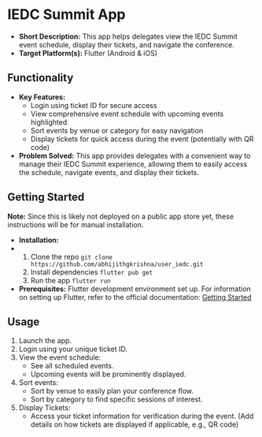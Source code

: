 # IEDC Summit App

* **Short Description:** This app helps delegates view the IEDC Summit event schedule, display their tickets, and navigate the conference.
* **Target Platform(s):** Flutter (Android & iOS)

## Functionality

* **Key Features:**
    * Login using ticket ID for secure access
    * View comprehensive event schedule with upcoming events highlighted
    * Sort events by venue or category for easy navigation
    * Display tickets for quick access during the event (potentially with QR code)
* **Problem Solved:** This app provides delegates with a convenient way to manage their IEDC Summit experience, allowing them to easily access the schedule, navigate events, and display their tickets.

## Getting Started

**Note:**  Since this is likely not deployed on a public app store yet, these instructions will be for manual installation. 

* **Installation:**
* 1. Clone the repo
     `git clone https://github.com/abhijithgkrishna/user_iedc.git `
  2. Install dependencies
     `flutter pub get`
  3. Run the app
     `flutter run`
* **Prerequisites:** Flutter development environment set up.  For information on setting up Flutter, refer to the official documentation: [Getting Started](https://docs.flutter.dev/get-started/install)

## Usage

1. Launch the app.
2. Login using your unique ticket ID.
3. View the event schedule:
    * See all scheduled events.
    * Upcoming events will be prominently displayed.
4. Sort events:
    * Sort by venue to easily plan your conference flow.
    * Sort by category to find specific sessions of interest.
5. Display Tickets:
    * Access your ticket information for verification during the event.  (Add details on how tickets are displayed if applicable,  e.g., QR code)

